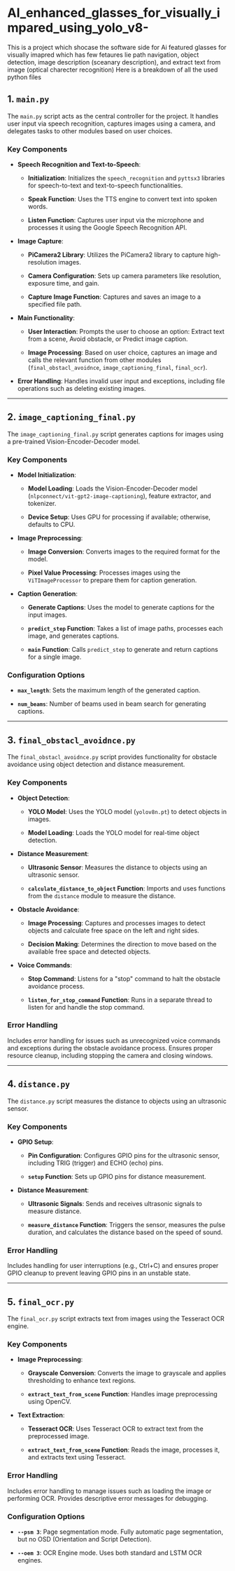 # AI_enhanced_glasses_for_visually_impared_using_yolo_v8-
This is a project which shocase the software side for Ai featured glasses for visually imapred which has few fetaures lie path navigation, object detection, image description (sceanary description), and extract text from image (optical charecter recognition)
Here is a breakdown of all the used python files 
## 1. `main.py`

The `main.py` script acts as the central controller for the project. It handles user input via speech recognition, captures images using a camera, and delegates tasks to other modules based on user choices.


### Key Components


- **Speech Recognition and Text-to-Speech**:

    - **Initialization**: Initializes the `speech_recognition` and `pyttsx3` libraries for speech-to-text and text-to-speech functionalities.

    - **Speak Function**: Uses the TTS engine to convert text into spoken words.

    - **Listen Function**: Captures user input via the microphone and processes it using the Google Speech Recognition API.


- **Image Capture**:

    - **PiCamera2 Library**: Utilizes the PiCamera2 library to capture high-resolution images.

    - **Camera Configuration**: Sets up camera parameters like resolution, exposure time, and gain.

    - **Capture Image Function**: Captures and saves an image to a specified file path.


- **Main Functionality**:

    - **User Interaction**: Prompts the user to choose an option: Extract text from a scene, Avoid obstacle, or Predict image caption.

    - **Image Processing**: Based on user choice, captures an image and calls the relevant function from other modules (`final_obstacl_avoidnce`, `image_captioning_final`, `final_ocr`).

 - **Error Handling**: Handles invalid user input and exceptions, including file operations such as deleting existing images.


---


## 2. `image_captioning_final.py`



The `image_captioning_final.py` script generates captions for images using a pre-trained Vision-Encoder-Decoder model.


### Key Components


- **Model Initialization**:

    - **Model Loading**: Loads the Vision-Encoder-Decoder model (`nlpconnect/vit-gpt2-image-captioning`), feature extractor, and tokenizer.

    - **Device Setup**: Uses GPU for processing if available; otherwise, defaults to CPU.


- **Image Preprocessing**:

    - **Image Conversion**: Converts images to the required format for the model.

    - **Pixel Value Processing**: Processes images using the `ViTImageProcessor` to prepare them for caption generation.


- **Caption Generation**:

    - **Generate Captions**: Uses the model to generate captions for the input images.

    - **`predict_step` Function**: Takes a list of image paths, processes each image, and generates captions.

    - **`main` Function**: Calls `predict_step` to generate and return captions for a single image.


### Configuration Options


   - **`max_length`**: Sets the maximum length of the generated caption.

   - **`num_beams`**: Number of beams used in beam search for generating captions.


---


## 3. `final_obstacl_avoidnce.py`



The `final_obstacl_avoidnce.py` script provides functionality for obstacle avoidance using object detection and distance measurement.


### Key Components


- **Object Detection**:

    - **YOLO Model**: Uses the YOLO model (`yolov8n.pt`) to detect objects in images.

    - **Model Loading**: Loads the YOLO model for real-time object detection.


- **Distance Measurement**:

    - **Ultrasonic Sensor**: Measures the distance to objects using an ultrasonic sensor.

    - **`calculate_distance_to_object` Function**: Imports and uses functions from the `distance` module to measure the distance.


- **Obstacle Avoidance**:

    - **Image Processing**: Captures and processes images to detect objects and calculate free space on the left and right sides.

    - **Decision Making**: Determines the direction to move based on the available free space and detected objects.


- **Voice Commands**:

    - **Stop Command**: Listens for a "stop" command to halt the obstacle avoidance process.

    - **`listen_for_stop_command` Function**: Runs in a separate thread to listen for and handle the stop command.


### Error Handling


Includes error handling for issues such as unrecognized voice commands and exceptions during the obstacle avoidance process. Ensures proper resource cleanup, including stopping the camera and closing windows.


---


## 4. `distance.py`


The `distance.py` script measures the distance to objects using an ultrasonic sensor.


### Key Components


- **GPIO Setup**:

    - **Pin Configuration**: Configures GPIO pins for the ultrasonic sensor, including TRIG (trigger) and ECHO (echo) pins.

    - **`setup` Function**: Sets up GPIO pins for distance measurement.


- **Distance Measurement**:

    - **Ultrasonic Signals**: Sends and receives ultrasonic signals to measure distance.

    - **`measure_distance` Function**: Triggers the sensor, measures the pulse duration, and calculates the distance based on the speed of sound.


### Error Handling


Includes handling for user interruptions (e.g., Ctrl+C) and ensures proper GPIO cleanup to prevent leaving GPIO pins in an unstable state.


---


## 5. `final_ocr.py`


The `final_ocr.py` script extracts text from images using the Tesseract OCR engine.


### Key Components


- **Image Preprocessing**:

    - **Grayscale Conversion**: Converts the image to grayscale and applies thresholding to enhance text regions.

    - **`extract_text_from_scene` Function**: Handles image preprocessing using OpenCV.


- **Text Extraction**:

    - **Tesseract OCR**: Uses Tesseract OCR to extract text from the preprocessed image.

    - **`extract_text_from_scene` Function**: Reads the image, processes it, and extracts text using Tesseract.


### Error Handling


Includes error handling to manage issues such as loading the image or performing OCR. Provides descriptive error messages for debugging.


### Configuration Options


   - **`--psm 3`**: Page segmentation mode. Fully automatic page segmentation, but no OSD (Orientation and Script Detection).

   - **`--oem 3`**: OCR Engine mode. Uses both standard and LSTM OCR engines.


```
